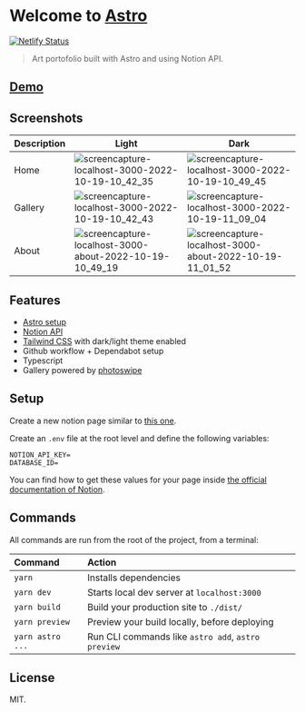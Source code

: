 # Welcome to [Astro](https://astro.build)

[![Netlify Status](https://api.netlify.com/api/v1/badges/8d66fa66-0596-4ae2-97ef-bef6134b2681/deploy-status)](https://app.netlify.com/sites/art-porfolio-emasuriano/deploys)

> Art portofolio built with Astro and using Notion API.

## [Demo](https://art.emasuriano.com/)

## Screenshots

| Description | Light                                                                                                                                                           | Dark                                                                                                                                                            |
| ----------- | --------------------------------------------------------------------------------------------------------------------------------------------------------------- | --------------------------------------------------------------------------------------------------------------------------------------------------------------- |
| Home        | ![screencapture-localhost-3000-2022-10-19-10_42_35](https://user-images.githubusercontent.com/3399429/196646889-8e5a7d23-75d5-4978-8767-0364f1cf0ca5.png)       | ![screencapture-localhost-3000-2022-10-19-10_49_45](https://user-images.githubusercontent.com/3399429/196646947-ca228872-1fac-40f8-9b57-f9b7a22f8f31.png)       |
| Gallery     | ![screencapture-localhost-3000-2022-10-19-10_42_43](https://user-images.githubusercontent.com/3399429/196646908-bb5fc6f4-c72f-4532-bd39-5b0bc5b04a94.png)       | ![screencapture-localhost-3000-2022-10-19-11_09_04](https://user-images.githubusercontent.com/3399429/196648558-41226bcd-6594-49dc-8d29-c998352cdf86.png)       |
| About       | ![screencapture-localhost-3000-about-2022-10-19-10_49_19](https://user-images.githubusercontent.com/3399429/196646936-f8087693-6254-4515-b7da-828f4ad0674d.png) | ![screencapture-localhost-3000-about-2022-10-19-11_01_52](https://user-images.githubusercontent.com/3399429/196646862-41bd7f63-758e-47f7-8bcb-23b2e5678496.png) |

## Features

- [Astro setup](astro.build/)
- [Notion API](https://developers.notion.com/)
- [Tailwind CSS](https://tailwindcss.com/) with dark/light theme enabled
- Github workflow + Dependabot setup
- Typescript
- Gallery powered by [photoswipe](https://photoswipe.com/)

## Setup

Create a new notion page similar to [this one](https://emasuriano.notion.site/93337e86f87a4a89b0553a05f512df2b?v=21134437da6f4e22bf36bdda167295cc).

Create an `.env` file at the root level and define the following variables:

```plain
NOTION_API_KEY=
DATABASE_ID=
```

You can find how to get these values for your page inside [the official documentation of Notion](https://developers.notion.com/docs/working-with-databases).

## Commands

All commands are run from the root of the project, from a terminal:

| Command          | Action                                             |
| :--------------- | :------------------------------------------------- |
| `yarn`           | Installs dependencies                              |
| `yarn dev`       | Starts local dev server at `localhost:3000`        |
| `yarn build`     | Build your production site to `./dist/`            |
| `yarn preview`   | Preview your build locally, before deploying       |
| `yarn astro ...` | Run CLI commands like `astro add`, `astro preview` |

## License

MIT.
